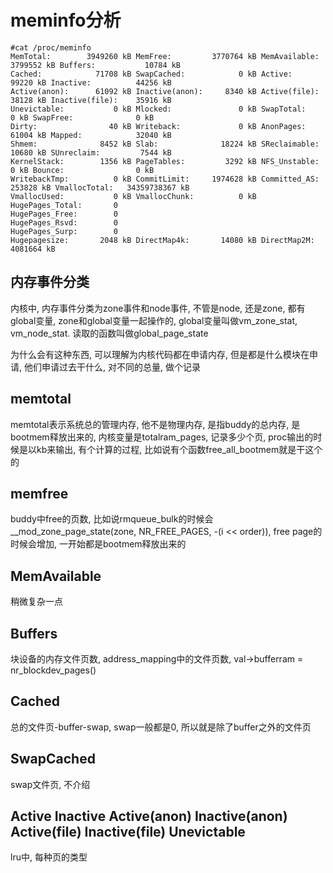 # meminfo分析
```
#cat /proc/meminfo
MemTotal:        3949260 kB MemFree:         3770764 kB MemAvailable:    3799552 kB Buffers:           10784 kB
Cached:            71708 kB SwapCached:            0 kB Active:            99220 kB Inactive:          44256 kB
Active(anon):      61092 kB Inactive(anon):     8340 kB Active(file):      38128 kB Inactive(file):    35916 kB
Unevictable:           0 kB Mlocked:               0 kB SwapTotal:             0 kB SwapFree:              0 kB
Dirty:                40 kB Writeback:             0 kB AnonPages:         61004 kB Mapped:            32040 kB
Shmem:              8452 kB Slab:              18224 kB SReclaimable:      10680 kB SUnreclaim:         7544 kB
KernelStack:        1356 kB PageTables:         3292 kB NFS_Unstable:          0 kB Bounce:                0 kB
WritebackTmp:          0 kB CommitLimit:     1974628 kB Committed_AS:     253828 kB VmallocTotal:   34359738367 kB
VmallocUsed:           0 kB VmallocChunk:          0 kB
HugePages_Total:       0
HugePages_Free:        0
HugePages_Rsvd:        0
HugePages_Surp:        0
Hugepagesize:       2048 kB DirectMap4k:       14080 kB DirectMap2M:     4081664 kB
```
## 内存事件分类
内核中, 内存事件分类为zone事件和node事件, 不管是node, 还是zone, 都有global变量, zone和global变量一起操作的, global变量叫做vm_zone_stat, vm_node_stat. 读取的函数叫做global_page_state

为什么会有这种东西, 可以理解为内核代码都在申请内存, 但是都是什么模块在申请, 他们申请过去干什么, 对不同的总量, 做个记录

## memtotal
memtotal表示系统总的管理内存, 他不是物理内存, 是指buddy的总内存, 是bootmem释放出来的, 内核变量是totalram_pages, 记录多少个页, proc输出的时候是以kb来输出, 有个计算的过程, 比如说有个函数free_all_bootmem就是干这个的

## memfree
buddy中free的页数, 比如说rmqueue_bulk的时候会__mod_zone_page_state(zone, NR_FREE_PAGES, -(i << order)), free page的时候会增加, 一开始都是bootmem释放出来的

## MemAvailable
稍微复杂一点

## Buffers
块设备的内存文件页数, address_mapping中的文件页数, val->bufferram = nr_blockdev_pages()

## Cached
总的文件页-buffer-swap, swap一般都是0, 所以就是除了buffer之外的文件页

## SwapCached
swap文件页, 不介绍

## Active Inactive Active(anon)  Inactive(anon) Active(file) Inactive(file) Unevictable
lru中, 每种页的类型
